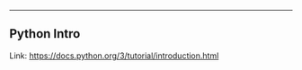 -----------------
Python Intro
-----------------
Link: https://docs.python.org/3/tutorial/introduction.html

